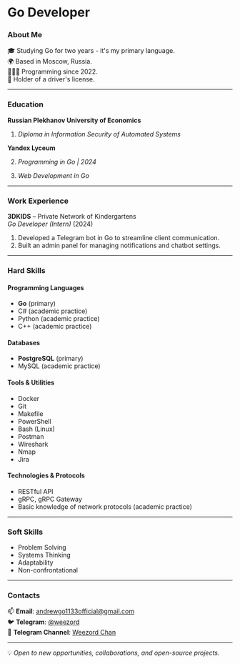 # Go Developer  

### About Me  
🎓 Studying Go for two years - it's my primary language.  
🌍 Based in Moscow, Russia.  
🧑🏻‍💻 Programming since 2022.  
🚗 Holder of a driver's license.

---

### Education  
**Russian Plekhanov University of Economics**

1. *Diploma in Information Security of Automated Systems*  

**Yandex Lyceum**

2. *Programming in Go | 2024* 

3. *Web Development in Go*  

---

### Work Experience  
**3DKIDS** – Private Network of Kindergartens  
*Go Developer (Intern)* (2024)  
1. Developed a Telegram bot in Go to streamline client communication.  
2. Built an admin panel for managing notifications and chatbot settings.

---

### Hard Skills  

#### Programming Languages  
- **Go** (primary)  
- C# (academic practice)  
- Python (academic practice)  
- C++ (academic practice)  

#### Databases  
- **PostgreSQL** (primary)  
- MySQL (academic practice)  

#### Tools & Utilities  
- Docker  
- Git  
- Makefile  
- PowerShell  
- Bash (Linux)  
- Postman  
- Wireshark  
- Nmap  
- Jira  

#### Technologies & Protocols  
- RESTful API  
- gRPC, gRPC Gateway  
- Basic knowledge of network protocols (academic practice)  

---

### Soft Skills  
- Problem Solving  
- Systems Thinking  
- Adaptability  
- Non-confrontational  

---

### Contacts  
📫 **Email**: [andrewgo1133official@gmail.com](mailto:andrewgo1133official@gmail.com)  
🐦 **Telegram**: [@weezord](https://t.me/weezord)  
📝 **Telegram Channel**: [Weezord Chan](https://t.me/weezord_chan)  

---

💡 *Open to new opportunities, collaborations, and open-source projects.*
